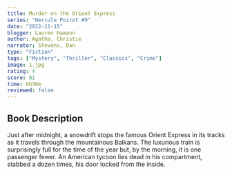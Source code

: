 ```yaml
---
title: Murder on the Orient Express
series: "Hercule Poirot #9"
date: "2022-11-15"
blogger: Lauren Hamann
author: Agatha, Christie
narrator: Stevens, Dan
type: "Fiction"
tags: ["Mystery", "Thriller", "Classics", "Crime"]
image: 1.jpg
rating: 4
score: 81
time: 6h36m
reviewed: false
---
```


## Book Description

Just after midnight, a snowdrift stops the famous Orient Express in its tracks as it travels through the mountainous Balkans. The luxurious train is surprisingly full for the time of the year but, by the morning, it is one passenger fewer. An American tycoon lies dead in his compartment, stabbed a dozen times, his door locked from the inside.
